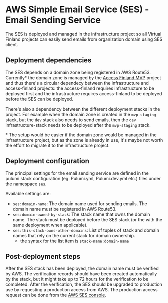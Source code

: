 # AWS Simple Email Service (SES) - Email Sending Service

The SES is deployed and managed in the infrastructure project so all Virtual Finland projects can easily send emails from organization domain using SES client.

## Deployment dependencies

The SES depends on a domain zone being registered in AWS Route53. Currently\* the domain zone is managed by the [Access Finland MVP](https://github.com/Virtual-Finland-Development/access-finland) project and thus there's a circular dependecy between the infrastructure and access-finland projects: the access-finland requires infrastructure to be deployed first and the infrastructure requires access-finland to be deployed before the SES can be deployed.

There's also a dependency between the different deployment stacks in the project. For example when the domain zone is created in the `mvp-staging` stack, but the `dev` stack also needs to send emails, then the `dev` infrastructure-stack needs to be deployed after the `mvp-staging` stack. 

\* The setup would be easier if the domain zone would be managed in the infrastructure project, but as the zone is already in use, it's maybe not worth the effort to migrate it to the infrastructure project.

## Deployment configuration

The principal settings for the email sending service are defined in the pulumi stack configuration (eg. Pulumi.yml, Pulumi.dev.yml etc.) files under the namespace `ses`. 

Available settings are:

- `ses:domain-name`: The domain name used for sending emails. The domain name must be registered in AWS Route53.
- `ses:domain-owned-by-stack`: The stack name that owns the domain name. The stack must be deployed before the SES stack (or the with the same deployment when applicable).
- `ses:this-stack-owns-other-domains`: List of tuples of stack and domain names that rely on the current stack for domain ownership.
  - the syntax for the list item is `stack-name:domain-name`

## Post-deployment steps

After the SES stack has been deployed, the domain name must be verified by AWS. The verification records should have been created automatically by the stack, but it might take up to 72 hours for the verification to be completed. After the verification, the SES should be upgraded to production use by requesting a production access from AWS. The production access request can be done from the [AWS SES console](https://console.aws.amazon.com/ses/).